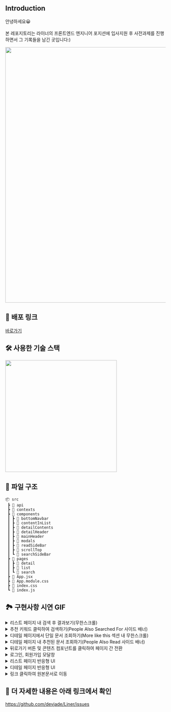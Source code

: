 ## Introduction

안녕하세요😀<br></br>본 레포지토리는 라이너의 프론트엔드 엔지니어 포지션에 입사지원 후 사전과제를 진행하면서 그 기록들을 남긴 곳입니다:)

<img width="800" src="https://user-images.githubusercontent.com/83934037/139621388-8719f438-fca6-428a-aa90-884db8207a7a.png">

## 📎 배포 링크

<a href="http://getliner.link/trusted-search/en/%EB%9D%BC%EC%9D%B4%EB%84%88" target='_blank'>바로가기</a>

## 🛠 사용한 기술 스택

<img width="350" src="https://user-images.githubusercontent.com/83934037/139624155-84390780-b05e-4f26-a68d-7bc33ac6d1a6.png">

## 🌳 파일 구조

```
📦 src
 ┣ 📂 api
 ┣ 📂 contexts
 ┣ 📂 components
 ┃ ┣ 📂 bottomNavbar
 ┃ ┣ 📂 contentInList
 ┃ ┣ 📂 detailContents
 ┃ ┣ 📂 detailHeader
 ┃ ┣ 📂 mainHeader
 ┃ ┣ 📂 modals
 ┃ ┣ 📂 readSideBar
 ┃ ┣ 📂 scrollTop
 ┃ ┗ 📂 searchSideBar
 ┣ 📂 pages
 ┃ ┣ 📂 detail
 ┃ ┣ 📂 list
 ┃ ┗ 📂 search
 ┣ 📜 App.jsx
 ┣ 📜 App.module.css
 ┣ 📜 index.css
 ┗ 📜 index.js
```

## 🏞 구현사항 시연 GIF

  <details>
  <summary>리스트 페이지 내 검색 후 결과보기(무한스크롤)</summary>
    <img width="700" src="https://user-images.githubusercontent.com/83934037/139622143-ecfe4e8b-4fc4-4e7f-ac6f-972b257ce091.gif"/>
  </details>
  
  <details>
  <summary>추천 키워드 클릭하여 검색하기(People Also Searched For 사이드 배너)</summary>
    <img width="700" src="https://user-images.githubusercontent.com/83934037/139622173-deaa38c7-9643-49f3-bfdb-26ce6479d44b.gif"/>
  </details>
  
  <details>
  <summary>디테일 페이지에서 단일 문서 조회하기(More like this 섹션 내 무한스크롤)</summary>
    <img width="700" src="https://user-images.githubusercontent.com/83934037/139622151-bd4c6664-e0a8-4213-88e3-7804c4ad90b2.gif"/>
  </details>
  
  <details>
  <summary>디테일 페이지 내 추천된 문서 조회하기(People Also Read 사이드 배너)</summary>
    <img width="700" src="https://user-images.githubusercontent.com/83934037/139622160-b9266b69-26d2-4adf-ac2b-0013d40aabf5.gif"/>
  </details>
  
  <details>
  <summary>뒤로가기 버튼 및 콘텐츠 컴포넌트를 클릭하여 페이지 간 전환</summary>
    <img width="700" src="https://user-images.githubusercontent.com/83934037/139622175-2b035671-e473-4b92-a3ee-02c02028d066.gif"/>
  </details>

   <details>
  <summary>로그인, 회원가입 모달창</summary>
    <img width="700" src="https://user-images.githubusercontent.com/83934037/139622165-a1817505-f072-4dd4-94d5-78df35a8b381.gif"/>
  </details>
  
  <details>
  <summary>리스트 페이지 반응형 UI</summary>
    <img width="700" src="https://user-images.githubusercontent.com/83934037/139622169-b640bb72-e8e4-48ae-adae-7bac6c0cc9bd.gif"/>
  </details>
  
  <details>
   <summary>디테일 페이지 반응형 UI</summary>
    <img width="700" src="https://user-images.githubusercontent.com/83934037/139622166-87e29e95-21e3-4f5f-988c-bf00187d86d2.gif"/>
  </details>
  <details>
   <summary>링크 클릭하여 원본문서로 이동</summary>
    <img width="700" src="https://user-images.githubusercontent.com/83934037/139622171-85e67aea-84c3-40cf-97b8-4519d5e10997.gif"/>
  </details>

## 👀 더 자세한 내용은 아래 링크에서 확인

https://github.com/devjade/Liner/issues
